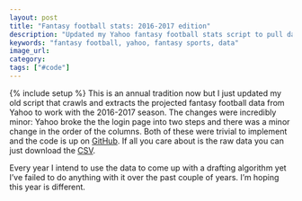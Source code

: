 ```yaml
---
layout: post
title: "Fantasy football stats: 2016-2017 edition"
description: "Updated my Yahoo fantasy football stats script to pull data for the 2016-2017 season."
keywords: "fantasy football, yahoo, fantasy sports, data"
image_url:
category:
tags: ["#code"]
---
```

{% include setup %}
This is an annual tradition now but I just updated my old script that crawls and extracts the projected fantasy football data from Yahoo to work with the 2016-2017 season. The changes were incredibly minor: Yahoo broke the the login page into two steps and there was a minor change in the order of the columns. Both of these were trivial to implement and the code is up on [GitHub](https://github.com/dangoldin/yahoo-ffl). If all you care about is the raw data you can just download the [CSV](https://raw.githubusercontent.com/dangoldin/yahoo-ffl/master/stats-2017.csv).

Every year I intend to use the data to come up with a drafting algorithm yet I’ve failed to do anything with it over the past couple of years. I’m hoping this year is different.
